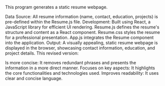 This program generates a static resume webpage.

Data Source: All resume information (name, contact, education, projects) is pre-defined within the Resume.js file.
Development:
Built using React, a JavaScript library for efficient UI rendering.
Resume.js defines the resume's structure and content as a React component.
Resume.css styles the resume for a professional presentation.
App.js integrates the Resume component into the application.
Output: A visually appealing, static resume webpage is displayed in the browser, showcasing contact information, education, and project details.
This revised version:

Is more concise: It removes redundant phrases and presents the information in a more direct manner.
Focuses on key aspects: It highlights the core functionalities and technologies used.
Improves readability: It uses clear and concise language.
